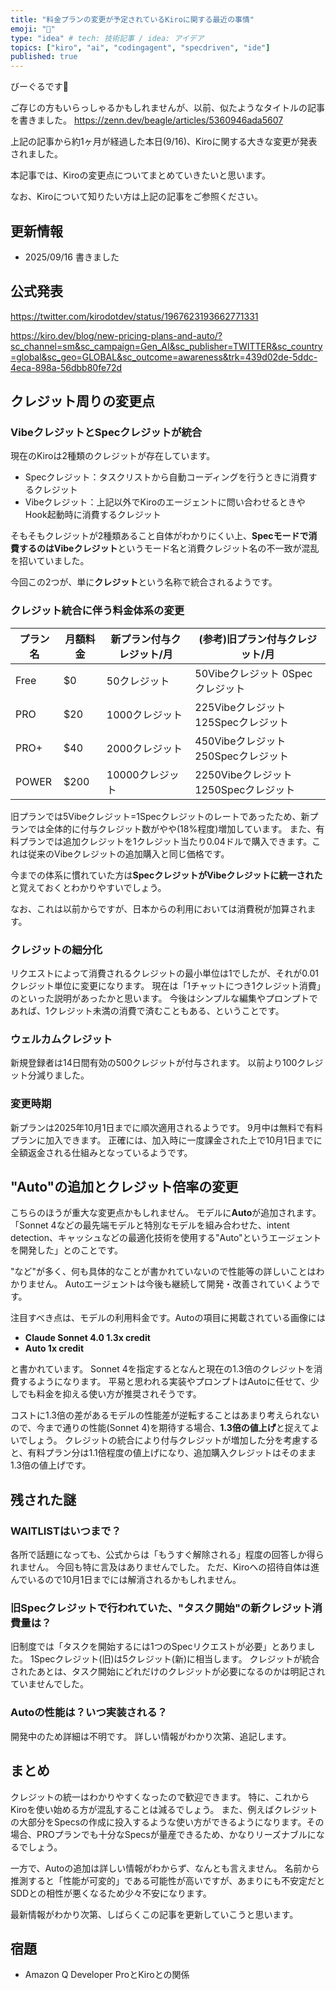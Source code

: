 ```yaml
---
title: "料金プランの変更が予定されているKiroに関する最近の事情"
emoji: "🦎"
type: "idea" # tech: 技術記事 / idea: アイデア
topics: ["kiro", "ai", "codingagent", "specdriven", "ide"]
published: true
---
```


びーぐるです🐶

ご存じの方もいらっしゃるかもしれませんが、以前、似たようなタイトルの記事を書きました。
https://zenn.dev/beagle/articles/5360946ada5607

上記の記事から約1ヶ月が経過した本日(9/16)、Kiroに関する大きな変更が発表されました。

本記事では、Kiroの変更点についてまとめていきたいと思います。

なお、Kiroについて知りたい方は上記の記事をご参照ください。

## 更新情報

- 2025/09/16 書きました

## 公式発表

https://twitter.com/kirodotdev/status/1967623193662771331

https://kiro.dev/blog/new-pricing-plans-and-auto/?sc_channel=sm&sc_campaign=Gen_AI&sc_publisher=TWITTER&sc_country=global&sc_geo=GLOBAL&sc_outcome=awareness&trk=439d02de-5ddc-4eca-898a-56dbb80fe72d

## クレジット周りの変更点

### VibeクレジットとSpecクレジットが統合

現在のKiroは2種類のクレジットが存在しています。

- Specクレジット：タスクリストから自動コーディングを行うときに消費するクレジット
- Vibeクレジット：上記以外でKiroのエージェントに問い合わせるときやHook起動時に消費するクレジット

そもそもクレジットが2種類あること自体がわかりにくい上、**Specモードで消費するのはVibeクレジット**というモード名と消費クレジット名の不一致が混乱を招いていました。

今回この2つが、単に**クレジット**という名称で統合されるようです。

### クレジット統合に伴う料金体系の変更

|プラン名|月額料金|新プラン付与クレジット/月|(参考)旧プラン付与クレジット/月|
|---|---|---|---|
|Free|$0|50クレジット|50Vibeクレジット 0Specクレジット|
|PRO|$20|1000クレジット|225Vibeクレジット 125Specクレジット|
|PRO+|$40|2000クレジット|450Vibeクレジット 250Specクレジット|
|POWER|$200|10000クレジット|2250Vibeクレジット 1250Specクレジット|

旧プランでは5Vibeクレジット=1Specクレジットのレートであったため、新プランでは全体的に付与クレジット数がやや(18%程度)増加しています。
また、有料プランでは追加クレジットを1クレジット当たり0.04ドルで購入できます。これは従来のVibeクレジットの追加購入と同じ価格です。

今までの体系に慣れていた方は**SpecクレジットがVibeクレジットに統一された**と覚えておくとわかりやすいでしょう。

なお、これは以前からですが、日本からの利用においては消費税が加算されます。

### クレジットの細分化

リクエストによって消費されるクレジットの最小単位は1でしたが、それが0.01クレジット単位に変更になります。
現在は「1チャットにつき1クレジット消費」のといった説明があったかと思います。
今後はシンプルな編集やプロンプトであれば、1クレジット未満の消費で済むこともある、ということです。

### ウェルカムクレジット

新規登録者は14日間有効の500クレジットが付与されます。
以前より100クレジット分減りました。

### 変更時期

新プランは2025年10月1日までに順次適用されるようです。
9月中は無料で有料プランに加入できます。
正確には、加入時に一度課金された上で10月1日までに全額返金される仕組みとなっているようです。

## "Auto"の追加とクレジット倍率の変更

こちらのほうが重大な変更点かもしれません。
モデルに**Auto**が追加されます。
「Sonnet 4などの最先端モデルと特別なモデルを組み合わせた、intent detection、キャッシュなどの最適化技術を使用する"Auto"というエージェントを開発した」とのことです。

"など"が多く、何も具体的なことが書かれていないので性能等の詳しいことはわかりません。
Autoエージェントは今後も継続して開発・改善されていくようです。

注目すべき点は、モデルの利用料金です。Autoの項目に掲載されている画像には

- **Claude Sonnet 4.0 1.3x credit**
- **Auto 1x credit**

と書かれています。
Sonnet 4を指定するとなんと現在の1.3倍のクレジットを消費するようになります。
平易と思われる実装やプロンプトはAutoに任せて、少しでも料金を抑える使い方が推奨されそうです。

コストに1.3倍の差があるモデルの性能差が逆転することはあまり考えられないので、今まで通りの性能(Sonnet 4)を期待する場合、**1.3倍の値上げ**と捉えてよいでしょう。
クレジットの統合により付与クレジットが増加した分を考慮すると、有料プラン分は1.1倍程度の値上げになり、追加購入クレジットはそのまま1.3倍の値上げです。

## 残された謎

### WAITLISTはいつまで？

各所で話題になっても、公式からは「もうすぐ解除される」程度の回答しか得られません。
今回も特に言及はありませんでした。
ただ、Kiroへの招待自体は進んでいるので10月1日までには解消されるかもしれません。

### 旧Specクレジットで行われていた、"タスク開始"の新クレジット消費量は？

旧制度では「タスクを開始するには1つのSpecリクエストが必要」とありました。
1Specクレジット(旧)は5クレジット(新)に相当します。
クレジットが統合されたあとは、タスク開始にどれだけのクレジットが必要になるのかは明記されていませんでした。

### Autoの性能は？いつ実装される？

開発中のため詳細は不明です。
詳しい情報がわかり次第、追記します。


## まとめ

クレジットの統一はわかりやすくなったので歓迎できます。
特に、これからKiroを使い始める方が混乱することは減るでしょう。
また、例えばクレジットの大部分をSpecsの作成に投入するような使い方ができるようになります。その場合、PROプランでも十分なSpecsが量産できるため、かなりリーズナブルになるでしょう。

一方で、Autoの追加は詳しい情報がわからず、なんとも言えません。
名前から推測すると「性能が可変的」である可能性が高いですが、あまりにも不安定だとSDDとの相性が悪くなるため少々不安になります。

最新情報がわかり次第、しばらくこの記事を更新していこうと思います。

## 宿題

- Amazon Q Developer ProとKiroとの関係
